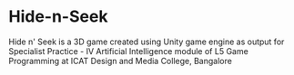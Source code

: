 # Hide-n-Seek
Hide n' Seek is a 3D game created using Unity game engine as output for Specialist Practice - IV Artificial Intelligence module of L5 Game Programming at ICAT Design and Media College, Bangalore
